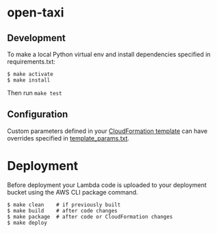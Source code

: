 # open-taxi

## Development

To make a local Python virtual env and install dependencies specified in requirements.txt:

```
$ make activate
$ make install
```

Then run `make test`

## Configuration

Custom parameters defined in your [CloudFormation template](./template.yaml) can have overrides specified in [template_params.txt](./template_params.txt).

# Deployment

Before deployment your Lambda code is uploaded to your deployment bucket using the AWS
CLI package command.

```
$ make clean    # if previously built
$ make build    # after code changes
$ make package  # after code or CloudFormation changes
$ make deploy
```
